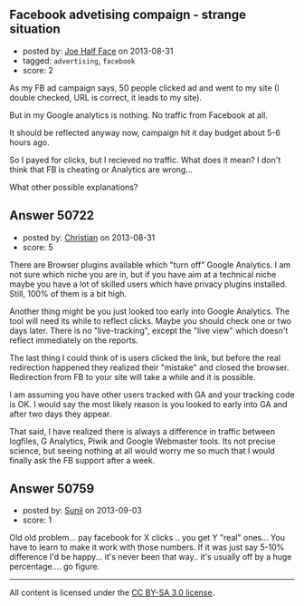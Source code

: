 ## Facebook advetising compaign - strange situation

- posted by: [Joe Half Face](https://stackexchange.com/users/-1/27062-joe-half-face) on 2013-08-31
- tagged: `advertising`, `facebook`
- score: 2

As my FB ad campaign says, 50 people clicked ad and went to my site (I double checked, URL is correct, it leads to my site).

But in my Google analytics is nothing. No traffic from Facebook at all. 

It should be reflected anyway now, campaign hit it day budget about 5-6 hours ago.

So I payed for clicks, but I recieved no traffic. What does it mean? I don't think that FB is cheating or Analytics are wrong...

What other possible explanations?



## Answer 50722

- posted by: [Christian](https://stackexchange.com/users/-1/9952-christian) on 2013-08-31
- score: 5

There are Browser plugins available which "turn off" Google Analytics. I am not sure which niche you are in, but if you have aim at a technical niche maybe you have a lot of skilled users which have privacy plugins installed. Still, 100% of them is a bit high.

Another thing might be you just looked too early into Google Analytics. The tool will need its while to reflect clicks. Maybe you should check one or two days later. There is no "live-tracking", except the "live view" which doesn't reflect immediately on the reports.

The last thing I could think of is users clicked the link, but before the real redirection happened they realized their "mistake" and closed the browser. Redirection from FB to your site will take a while and it is possible.

I am assuming you have other users tracked with GA and your tracking code is OK. I would say the most likely reason is you looked to early into GA and after two days they appear.

That said, I have realized there is always a difference in traffic between logfiles, G Analytics, Piwik and Google Webmaster tools. Its not precise science, but seeing nothing at all would worry me so much that I would finally ask the FB support after a week.


## Answer 50759

- posted by: [Sunil](https://stackexchange.com/users/-1/14124-sunil) on 2013-09-03
- score: 1

Old old problem... pay facebook for X clicks .. you get Y "real" ones... You have to learn to make it work with those numbers. If it was just say 5-10% difference I'd be happy... it's never been that way.. it's usually off by a huge percentage....  go figure.



---

All content is licensed under the [CC BY-SA 3.0 license](https://creativecommons.org/licenses/by-sa/3.0/).
